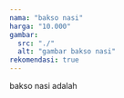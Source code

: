 ```yaml
---
nama: "bakso nasi"
harga: "10.000"
gambar:
  src: "./"
  alt: "gambar bakso nasi"
rekomendasi: true
---
```


bakso nasi adalah
